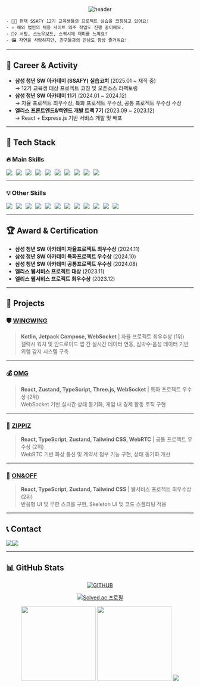 <div align="center">
  
![header](https://capsule-render.vercel.app/api?type=waving&color=timeGradient&text=Welcome%20to%20Hannah's%20GitHub%20👋&animation=twinkling&fontSize=35&fontAlignY=30&fontAlign=50&height=160)

</div>

```
- 👩‍💻 현재 SSAFY 12기 교육생들의 프로젝트 실습을 코칭하고 있어요!
- ⚛️ 해외 법인의 채용 사이트 외주 작업도 진행 중이에요.
- 🏄‍♀️ 서핑, 스노우보드, 스쿼시에 재미를 느껴요!
- 🖼️ 자연을 사랑하지만, 친구들과의 만남도 항상 즐거워요!
```

---

## 💼 Career & Activity
- **삼성 청년 SW 아카데미 (SSAFY) 실습코치** (2025.01 ~ 재직 중)  
   → 12기 교육생 대상 프로젝트 코칭 및 오픈소스 리팩토링  
- **삼성 청년 SW 아카데미 11기** (2024.01 ~ 2024.12)  
   → 자율 프로젝트 최우수상, 특화 프로젝트 우수상, 공통 프로젝트 우수상 수상  
- **앨리스 프론트엔드&백엔드 개발 트랙 7기** (2023.09 ~ 2023.12)  
   → React + Express.js 기반 서비스 개발 및 배포  

---

## 🚀 Tech Stack
### 🔥 **Main Skills**  
<div style="display: flex; flex-wrap: wrap; gap: 10px;">
  <img src="https://img.shields.io/badge/React-61DAFB?style=for-the-badge&logo=React&logoColor=white">
  <img src="https://img.shields.io/badge/JavaScript-F7DF1E?style=for-the-badge&logo=javascript&logoColor=black">
  <img src="https://img.shields.io/badge/TypeScript-3178C6?style=for-the-badge&logo=typescript&logoColor=white">
  <img src="https://img.shields.io/badge/Zustand-FFB400?style=for-the-badge&logoColor=white">
  <img src="https://img.shields.io/badge/WebSocket-000000?style=for-the-badge&logo=websocket&logoColor=white">
  <img src="https://img.shields.io/badge/Tailwind CSS-06B6D4?style=for-the-badge&logo=tailwindcss&logoColor=white">
  <img src="https://img.shields.io/badge/Git-F05032?style=for-the-badge&logo=git&logoColor=white">
  <img src="https://img.shields.io/badge/Jira-0052CC?style=for-the-badge&logo=jira&logoColor=white">
  <img src="https://img.shields.io/badge/Figma-F24E1E?style=for-the-badge&logo=figma&logoColor=white">
  <img src="https://img.shields.io/badge/Vite-646CFF?style=for-the-badge&logo=vite&logoColor=white">
</div>

---

### 💡 **Other Skills**  
<div style="display: flex; flex-wrap: wrap; gap: 10px;">
  <img src="https://img.shields.io/badge/Next.js-000000?style=for-the-badge&logo=next.js&logoColor=white">
  <img src="https://img.shields.io/badge/Kotlin-0095D5?style=for-the-badge&logo=kotlin&logoColor=white">
  <img src="https://img.shields.io/badge/Jetpack Compose-4285F4?style=for-the-badge&logo=android&logoColor=white">
  <img src="https://img.shields.io/badge/WebRTC-008000?style=for-the-badge&logo=webrtc&logoColor=white">
  <img src="https://img.shields.io/badge/Three.js-000000?style=for-the-badge&logo=three.js&logoColor=white">
  <img src="https://img.shields.io/badge/React Three Fiber-000000?style=for-the-badge&logo=three.js&logoColor=white">
  <img src="https://img.shields.io/badge/MongoDB-47A248?style=for-the-badge&logo=mongodb&logoColor=white">
  <img src="https://img.shields.io/badge/Mongoose-F04D35?style=for-the-badge&logo=mongodb&logoColor=black">
  <img src="https://img.shields.io/badge/Django-092E20?style=for-the-badge&logo=django&logoColor=white">
  <img src="https://img.shields.io/badge/MySQL-4479A1?style=for-the-badge&logo=mysql&logoColor=white">
  <img src="https://img.shields.io/badge/npm-CB3837?style=for-the-badge&logo=npm&logoColor=white">
  <img src="https://img.shields.io/badge/Yarn-2C8EBB?style=for-the-badge&logo=yarn&logoColor=white">
</div>

---

## 🏆 Award & Certification
- **삼성 청년 SW 아카데미 자율프로젝트 최우수상** (2024.11)  
- **삼성 청년 SW 아카데미 특화프로젝트 우수상** (2024.10)  
- **삼성 청년 SW 아카데미 공통프로젝트 우수상** (2024.08)  
- **엘리스 웹서비스 프로젝트 대상** (2023.11)  
- **엘리스 웹서비스 프로젝트 최우수상** (2023.12)  

---

## 📝 Projects
### 🛡️ [WINGWING](https://github.com/hannabananah/WINGWING)  
> **Kotlin, Jetpack Compose, WebSocket** | 자율 프로젝트 최우수상 (1위)  
> 갤럭시 워치 및 안드로이드 앱 간 실시간 데이터 연동, 심박수·음성 데이터 기반 위험 감지 시스템 구축  

---

### 💰 [OMG](https://github.com/hannabananah/OMG)  
> **React, Zustand, TypeScript, Three.js, WebSocket** | 특화 프로젝트 우수상 (2위)  
> WebSocket 기반 실시간 상태 동기화, 게임 내 경제 활동 로직 구현  

---

### 🛒 [ZIPPlZ](https://github.com/hannabananah/ZIPPlZ)  
> **React, TypeScript, Zustand, Tailwind CSS, WebRTC** | 공통 프로젝트 우수상 (2위)  
> WebRTC 기반 화상 통신 및 계약서 첨부 기능 구현, 상태 동기화 개선  

---

### 🌟 [ON&OFF](https://github.com/hannabananah/OnAndOff-FE)  
> **React, TypeScript, Zustand, Tailwind CSS** | 웹서비스 프로젝트 최우수상 (2위)  
> 반응형 UI 및 무한 스크롤 구현, Skeleton UI 및 코드 스플리팅 적용  

---

## 📞 Contact
<div style="display:flex; flex-direction:row;">
    <a href="mailto:hanna0175@gmail.com">
        <img src="https://img.shields.io/badge/Gmail-EA4335?style=for-the-badge&logo=Gmail&logoColor=white"> 
    </a>
    <a href="https://velog.io/@hannabananah/posts">
        <img src="https://img.shields.io/badge/Velog-20C997?style=for-the-badge&logo=velog&logoColor=white">
    </a>
</div>

---

## 📊 GitHub Stats

<div align="center">
  
[![GITHUB](https://hits.seeyoufarm.com/api/count/incr/badge.svg?url=https%3A%2F%2Fgithub.com%2Fhannabananah&count_bg=%23F29494&title_bg=%232F2E2E&icon=github.svg&icon_color=%23FFFFFF&title=GITHUB&edge_flat=false)](https://github.com/hannabananah)

[![Solved.ac 프로필](http://mazassumnida.wtf/api/v2/generate_badge?boj=ssenna3)](https://solved.ac/ssenna3)

</div>


<div align="center">
    <img src="https://github-readme-stats.vercel.app/api?username=hannabananah&show_icons=true&theme=tokyonight&hide_border=true" height="200" />
    <img src="https://github-readme-stats.vercel.app/api/top-langs/?username=hannabananah&theme=tokyonight&hide_border=true" height="200" />
    <img src="https://github-readme-activity-graph.vercel.app/graph?username=hannabananah&theme=react-dark" />
</div>
